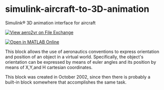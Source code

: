 # simulink-aircraft-to-3D-animation
Simulink&reg; 3D animation interface for aircraft

[![View aero2vr on File Exchange](https://www.mathworks.com/matlabcentral/images/matlab-file-exchange.svg)](https://www.mathworks.com/matlabcentral/fileexchange/2578-aero2vr)

[![Open in MATLAB Online](https://www.mathworks.com/images/responsive/global/open-in-matlab-online.svg)](https://matlab.mathworks.com/open/github/v1?repo=giampy1969/simulink-aircraft-to-3D-animation)

This block allows the use of aeronautics conventions to express orientation and position of an object in a virtual world.
Specifically, the object's orientation can be expressed by means of euler angles and its position by means of X,Y,and H cartesian coordinates.

This block was created in October 2002, since then there is probably a built-in block somewhere that accomplishes the same task.
